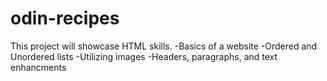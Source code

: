 # odin-recipes
This project will showcase HTML skills.
-Basics of a website
-Ordered and Unordered lists
-Utilizing images
-Headers, paragraphs, and text enhancments